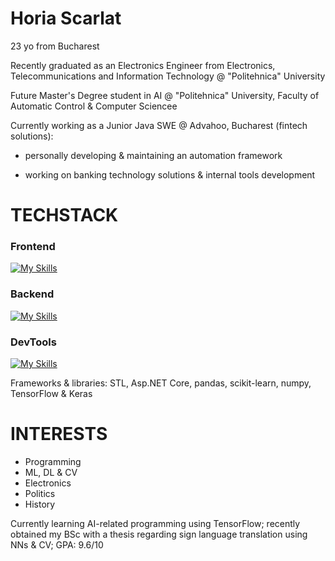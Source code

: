 # Horia Scarlat

23 yo from Bucharest

Recently graduated as an Electronics Engineer from Electronics, Telecommunications and Information Technology @ "Politehnica" University

Future Master's Degree student in AI @ "Politehnica" University, Faculty of Automatic Control & Computer Sciencee

Currently working as a Junior Java SWE @ Advahoo, Bucharest (fintech solutions):

- personally developing & maintaining an automation framework
    
- working on banking technology solutions & internal tools development

# TECHSTACK

### <strong>Frontend</strong>

[![My Skills](https://skillicons.dev/icons?i=html,css,js,react)](https://skillicons.dev) 
     
### <b>Backend</b>   
[![My Skills](https://skillicons.dev/icons?i=c,cs,cpp,java,py,dotnet,mysql,&perline=7)](https://skillicons.dev) 

### <strong>DevTools</strong>
[![My Skills](https://skillicons.dev/icons?i=linux,git,grafana,&perline=7)](https://skillicons.dev) 

Frameworks & libraries: STL, Asp.NET Core, pandas, scikit-learn, numpy, TensorFlow & Keras


# INTERESTS

   - Programming
   - ML, DL & CV
   - Electronics 
   - Politics
   - History


Currently learning AI-related programming using TensorFlow; recently obtained my BSc with a thesis regarding sign language translation using NNs & CV; GPA: 9.6/10

<!---
boriabyte/boriabyte is a ✨ special ✨ repository because its `README.md` (this file) appears on your GitHub profile.
You can click the Preview link to take a look at your changes.
--->
